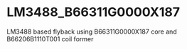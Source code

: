 # LM3488_B66311G0000X187
LM3488 based flyback using B66311G0000X187 core and B66206B1110T001 coil former
